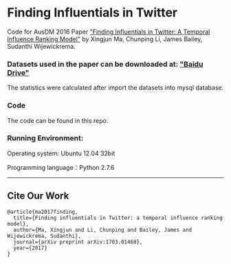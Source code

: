 # Finding Influentials in Twitter

Code for AusDM 2016 Paper ["Finding Influentials in Twitter: A Temporal Influence Ranking Model"](https://arxiv.org/abs/1703.01468) by Xingjun Ma, Chunping Li, James Bailey, Sudanthi Wijewickrema.

### Datasets used in the paper can be downloaded at: ["Baidu Drive"](https://pan.baidu.com/s/4eX2zrrk)

The statistics were calculated after import the datasets into mysql database.

### Code
The code can be found in this repo.

### Running Environment:

Operating system: Ubuntu 12.04 32bit

Programming language：Python 2.7.6


---
## Cite Our Work
```
@article{ma2017finding,
  title={Finding influentials in Twitter: a temporal influence ranking model},
  author={Ma, Xingjun and Li, Chunping and Bailey, James and Wijewickrema, Sudanthi},
  journal={arXiv preprint arXiv:1703.01468},
  year={2017}
}
```
